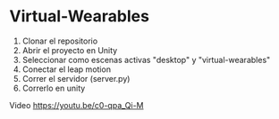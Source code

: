 # Virtual-Wearables

1. Clonar el repositorio
2. Abrir el proyecto en Unity
3. Seleccionar como escenas activas "desktop" y "virtual-wearables"
4. Conectar el leap motion
5. Correr el servidor (server.py)
6. Correrlo en unity

Video 
https://youtu.be/c0-qpa_Qi-M
